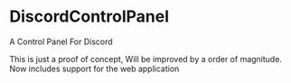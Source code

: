 # DiscordControlPanel
A Control Panel For Discord

This is just a proof of concept, Will be improved by a order of magnitude.
Now includes support for the web application
